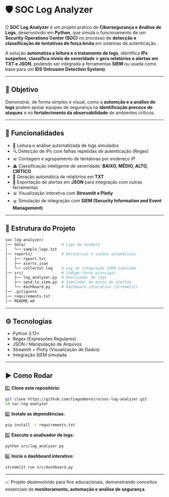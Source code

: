 # 🛡️ SOC Log Analyzer

O **SOC Log Analyzer** é um projeto prático de **Cibersegurança e Análise de Logs**, desenvolvido em **Python**, que simula o funcionamento de um **Security Operations Center (SOC)** no processo de **detecção e classificação de tentativas de força bruta** em sistemas de autenticação.

A solução **automatiza a leitura e o tratamento de logs**, identifica **IPs suspeitos**, **classifica níveis de severidade** e **gera relatórios e alertas em TXT e JSON**, podendo ser integrada a ferramentas **SIEM** ou usada como base para um **IDS (Intrusion Detection System)**.

---

## 🎯 Objetivo

Demonstrar, de forma simples e visual, como a **automção e a análise de logs** podem apoiar equipes de segurança na **identificação precoce de ataques** e no **fortalecimento da observabilidade** de ambientes críticos.

---

## 🚀 Funcionalidades

* 📂 Leitura e análise automatizada de logs simulados
* 🔍 Detecção de IPs com falhas repetidas de autenticação (Regex)
* 📊 Contagem e agrupamento de tentativas por endereço IP
* ⚠️ Classificação inteligente de severidade: **BAIXO, MÉDIO, ALTO, CRÍTICO**
* 📝 Geração automática de relatórios em **TXT**
* 📁 Exportação de alertas em **JSON** para integração com outras ferramentas
* 📊 Visualização interativa com **Streamlit e Plotly**
* 🛸️ Simulação de integração com **SIEM (Security Information and Event Management)**

---

## 📂 Estrutura do Projeto

```bash
soc-log-analyzer/
│── data/                # Logs de exemplo
│   └── sample_logs.txt
│── reports/             # Relatórios e saídas automáticas
│   ├── report.txt
│   ├── alerts.json
│   └── collector.log    # Log de integração SIEM simulada
│── src/                 # Código-fonte principal
│   ├── log_analyzer.py  # Analisador de logs
│   ├── send_to_siem.py  # Simulador de envio de alertas
│   └── dashboard.py     # Dashboard interativo (Streamlit)
│── .gitignore
│── requirements.txt
│── README.md
```

---

## ⚙️ Tecnologias

* Python 3.13+
* Regex (Expressões Regulares)
* JSON / Manipulação de Arquivos
* Streamlit + Plotly (Visualização de Dados)
* Integração SIEM simulada

---

## ▶️ Como Rodar

1️⃣ **Clone este repositório:**

```bash
git clone https://github.com/tiagodmoreira/soc-log-analyzer.git
cd soc-log-analyzer
```

2️⃣ **Instale as dependências:**

```bash
pip install -r requirements.txt
```

3️⃣ **Execute o analisador de logs:**

```bash
python src/log_analyzer.py
```

4️⃣ **Inicie o dashboard interativo:**

```bash
streamlit run src/dashboard.py
```

---

📈 Projeto desenvolvido para fins educacionais, demonstrando conceitos essenciais de **monitoramento, automação e análise de segurança**.
